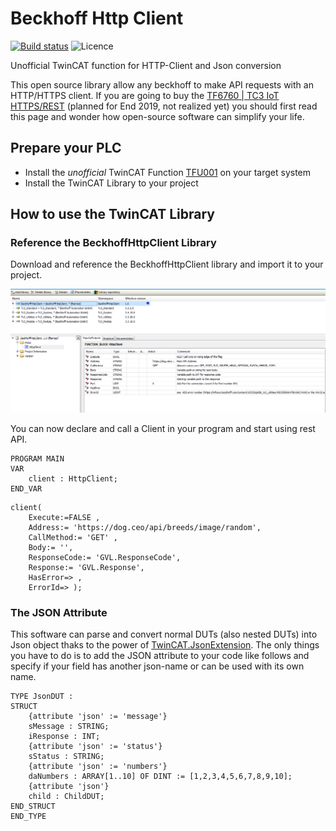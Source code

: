 Beckhoff Http Client
======
[![Build status](https://ci.appveyor.com/api/projects/status/bhsi49foyc8tnve2?svg=true)](https://ci.appveyor.com/project/fbarresi/beckhoffhttpclient)
![Licence](https://img.shields.io/github/license/fbarresi/Beckhoffhttpclient.svg)

Unofficial TwinCAT function for HTTP-Client and Json conversion

This open source library allow any beckhoff to make API requests with an HTTP/HTTPS client.
If you are going to buy the [TF6760 | TC3 IoT HTTPS/REST](https://www.beckhoff.com.ph/default.asp?twincat/tf6760.htm) (planned for End 2019, not realized yet) you should first read this page and wonder how open-source software can simplify your life.

## Prepare your PLC

- Install the _unofficial_ TwinCAT Function [TFU001](https://github.com/fbarresi/BeckhoffHttpClient/releases) on your target system
- Install the TwinCAT Library to your project

## How to use the TwinCAT Library

### Reference the BeckhoffHttpClient Library

Download and reference the BeckhoffHttpClient library and import it to your project.

![](https://github.com/fbarresi/BeckhoffHttpClient/raw/master/doc/images/BeckhoffHttpClientLibrary.png)

You can now declare and call a Client in your program and start using rest API.

```
PROGRAM MAIN
VAR
	client : HttpClient;
END_VAR
```
```
client(
	Execute:=FALSE , 
	Address:= 'https://dog.ceo/api/breeds/image/random', 
	CallMethod:= 'GET' , 
	Body:= '', 
	ResponseCode:= 'GVL.ResponseCode', 
	Response:= 'GVL.Response',  
	HasError=> , 
	ErrorId=> );
```

### The JSON Attribute
This software can parse and convert normal DUTs (also nested DUTs) into Json object thaks to the power of [TwinCAT.JsonExtension](https://github.com/fbarresi/TwinCAT.JsonExtension).
The only things you have to do is to add the JSON attribute to your code like follows and specify if your field has another json-name or can be used with its own name.

```
TYPE JsonDUT :
STRUCT
	{attribute 'json' := 'message'}
	sMessage : STRING;
	iResponse : INT;
	{attribute 'json' := 'status'}
	sStatus : STRING;
	{attribute 'json' := 'numbers'}
	daNumbers : ARRAY[1..10] OF DINT := [1,2,3,4,5,6,7,8,9,10];
	{attribute 'json'}
	child : ChildDUT;
END_STRUCT
END_TYPE
```
